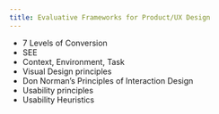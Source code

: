 ```yaml
---
title: Evaluative Frameworks for Product/UX Design
---
```

- 7 Levels of Conversion
- SEE
- Context, Environment, Task
- Visual Design principles
- Don Norman’s Principles of Interaction Design
- Usability principles
- Usability Heuristics